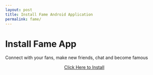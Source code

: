 ```yaml
---
layout: post
title: Install Fame Android Application
permalink: fame/
---
```


<div class="jumbotron">
  <h1>Install Fame App</h1>
  <p>Connect with your fans, make new friends, chat and become famous</p>
<center><a class="btn btn-primary btn-lg" href="http://mmtrkvk.com/mt/y264z28474q233t224q2u234/" role="button">Click Here to Install</a><br/>
</div>
